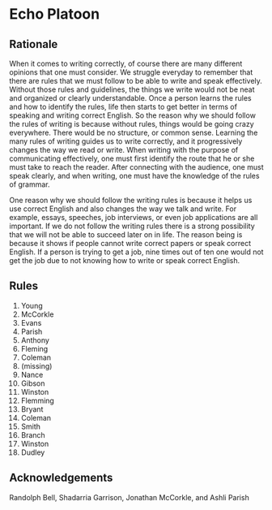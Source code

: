 Echo Platoon
===========
Rationale
---------
When it comes to writing correctly, of course there are many different opinions that one must consider. We struggle everyday to remember that there are rules that we must follow to be able to write and speak effectively. Without those rules and guidelines, the things we write would not be neat and organized or clearly understandable. Once a person learns the rules and how to identify the rules, life then starts to get better in terms of speaking and writing correct English. So the reason why we should follow the rules of writing is because without rules, things would be going crazy everywhere. There would be no structure, or common sense. Learning the many rules of writing guides us to write correctly, and it progressively changes the way we read or write. When writing with the purpose of communicating effectively, one must first identify the route that he or she must take to reach the reader. After connecting with the audience, one must speak clearly, and when writing, one must have the knowledge of the rules of grammar.	
 
One reason why we should follow the writing rules is because it helps us use correct English and also changes the way we talk and write. For example, essays, speeches, job interviews, or even job applications are all important. If we do not follow the writing rules there is a strong possibility that we will not be able to succeed later on in life. The reason being is because it shows if people cannot write correct papers or speak correct English. If a person is trying to get a job, nine times out of ten one would not get the job due to not knowing how to write or speak correct English.


Rules
-----
1. Young
2. McCorkle
3. Evans
4. Parish
5. Anthony
6. Fleming
7. Coleman
8. (missing)
9. Nance
10. Gibson
11. Winston
12. Flemming
13. Bryant
14. Coleman
15. Smith
16. Branch
17. Winston
18. Dudley

Acknowledgements
----------------
Randolph Bell, Shadarria Garrison, Jonathan McCorkle, and Ashli Parish
